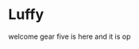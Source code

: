 # Luffy
welcome
gear five is here and it is op 
 
 
 
 
    
            
         
               
                
         
           
  
  

